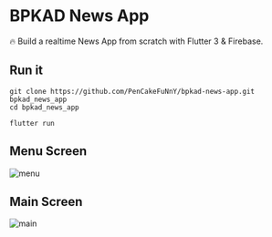 # BPKAD News App

🔥 Build a realtime News App from scratch with Flutter 3 & Firebase.

## Run it

```
git clone https://github.com/PenCakeFuNnY/bpkad-news-app.git bpkad_news_app
cd bpkad_news_app

flutter run
```

## Menu Screen

![menu](https://user-images.githubusercontent.com/63665371/208629022-d3ddf025-2761-4f45-ad86-cfaa53048921.jpeg)

## Main Screen

![main](https://user-images.githubusercontent.com/63665371/208629130-04a8a02e-83ec-4c02-9daf-56cffec0b9cc.jpeg)
